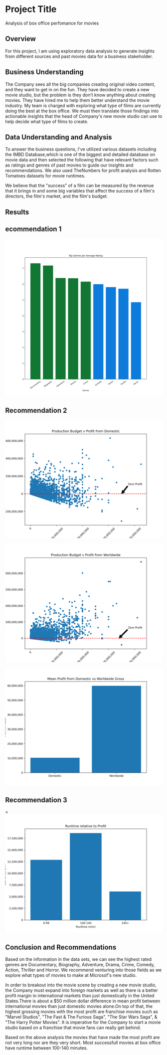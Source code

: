 # Project Title
Analysis of box office perfomance for movies
## Overview
For this project, I am using exploratory data analysis to generate insights from different sources and past movies data for a business stakeholder.
## Business Understanding
The Company sees all the big companies creating original video content, and they want to get in on the fun. They have decided to create a new movie studio, but the problem is they don’t know anything about creating movies. They have hired me to help them better understand the movie industry. My team is charged with exploring what type of films are currently doing the best at the box office. We must then translate those findings into actionable insights that the head of Company's new movie studio can use to help decide what type of films to create.

## Data Understanding and Analysis

To answer the business questions, I've utilized various datasets including the IMBD Database,which is one of the biggest and detailed database on movie data and then selected the following that have relevant factors such as ratings and genres of past movies to guide our insights and recommendations. We also used TheNumbers for profit analysis and Rotten Tomatoes datasets for movie runtimes.

We believe that the "success" of a film can be measured by the revenue that it brings in and some big variables that affect the success of a film's directors, the film's market, and the film's budget.
## Results
 ## ecommendation 1
![alt text](images/top_genres.png)

 ## Recommendation 2
![alt text](images/Budget_vs_domestic_profit.png)

![alt text](images/Budget_vs_worldwide_profit.png)

![alt text](images/Domestic_vs_Worldwide_mean.png)

 ## Recommendation 3
<![alt text](images/Runtime_vs_profit.png)


 ## Conclusion and Recommendations
Based on the information in the data sets, we can see the highest rated genres are Documentary, Biography, Adventure, Drama, Crime, Comedy, Action, Thriller and Horror. We recommend venturing into those fields as we explore what types of movies to make at Microsof's new studio.

In order to breakout into the movie scene by creating a new movie studio, the Company must expand into foreign markets as well as there is a better profit margin in international markets than just domestically in the United States.There is about a $50 million dollar difference in mean profit between international movies than just domestic movies alone.On top of that, the highest grossing movies with the most profit are franchise movies such as "Marvel Studios", "The Fast & The Furious Saga", "The Star Wars Saga", & "The Harry Potter Movies". It is imperative for the Company to start a movie studio based on a franchise that movie fans can really get behind.

Based on the above analysis the movies that have made the most profit are not very long nor are they very short. Most successfull movies at box office have runtime between 100-140 minutes.
